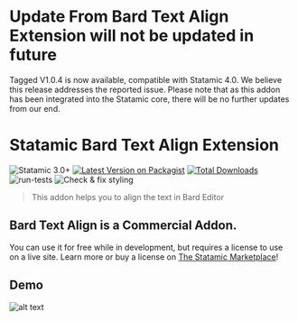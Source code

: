 # Update From Bard Text Align Extension will not be updated in future
Tagged V1.0.4 is now available, compatible with Statamic 4.0. We believe this release addresses the reported issue. Please note that as this addon has been integrated into the Statamic core, there will be no further updates from our end.

<!-- statamic:hide -->
# Statamic Bard Text Align Extension

![Statamic 3.0+](https://img.shields.io/badge/Statamic-3.0+-FF269E?style=for-the-badge&link=https://statamic.com)
[![Latest Version on Packagist](https://img.shields.io/packagist/v/optimoapps/statamic-bard-text-align.svg?style=for-the-badge)](https://packagist.org/packages/optimoapps/statamic-bard-text-align)
[![Total Downloads](https://img.shields.io/packagist/dt/optimoapps/statamic-bard-text-align.svg?style=for-the-badge)](https://packagist.org/packages/optimoapps/statamic-bard-text-align)
![run-tests](https://github.com/OptimoApps/statamic-bard-text-align/workflows/run-tests/badge.svg)
![Check & fix styling](https://github.com/OptimoApps/statamic-bard-text-align/workflows/Check%20&%20fix%20styling/badge.svg)
<!-- /statamic:hide -->

> This addon helps you to align the text in Bard Editor

## Bard Text Align is a Commercial Addon.

You can use it for free while in development, but requires a license to use on a live site. Learn more or buy a license on [The Statamic Marketplace](https://statamic.com/marketplace/addons/statamic-bard-text-align)!

## Demo
![alt text](https://github.com/optimoapps/statamic-bard-text-align/blob/master/bard-text-align.gif "Demo")
